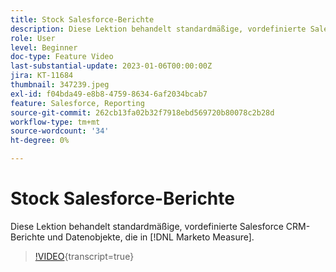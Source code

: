 ```yaml
---
title: Stock Salesforce-Berichte
description: Diese Lektion behandelt standardmäßige, vordefinierte Salesforce CRM-Berichte und Datenobjekte, die in [!DNL Marketo Measure].
role: User
level: Beginner
doc-type: Feature Video
last-substantial-update: 2023-01-06T00:00:00Z
jira: KT-11684
thumbnail: 347239.jpeg
exl-id: f04bda49-e8b8-4759-8634-6af2034bcab7
feature: Salesforce, Reporting
source-git-commit: 262cb13fa02b32f7918ebd569720b80078c2b28d
workflow-type: tm+mt
source-wordcount: '34'
ht-degree: 0%

---
```


# Stock Salesforce-Berichte

Diese Lektion behandelt standardmäßige, vordefinierte Salesforce CRM-Berichte und Datenobjekte, die in [!DNL Marketo Measure].

>[!VIDEO](https://video.tv.adobe.com/v/347239/?learn=on){transcript=true}
